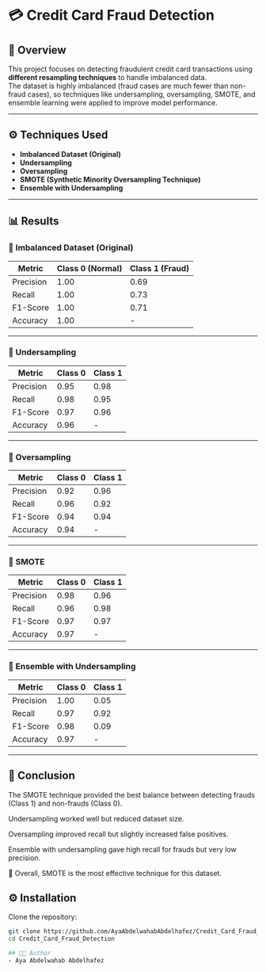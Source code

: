 # 💳 Credit Card Fraud Detection

## 📌 Overview
This project focuses on detecting fraudulent credit card transactions using **different resampling techniques** to handle imbalanced data.  
The dataset is highly imbalanced (fraud cases are much fewer than non-fraud cases), so techniques like undersampling, oversampling, SMOTE, and ensemble learning were applied to improve model performance.  

---

## ⚙️ Techniques Used
- **Imbalanced Dataset (Original)**  
- **Undersampling**  
- **Oversampling**  
- **SMOTE (Synthetic Minority Oversampling Technique)**  
- **Ensemble with Undersampling**  

---

## 📊 Results

### 🔹 Imbalanced Dataset (Original)
| Metric      | Class 0 (Normal) | Class 1 (Fraud) |
|-------------|------------------|-----------------|
| Precision   | 1.00             | 0.69            |
| Recall      | 1.00             | 0.73            |
| F1-Score    | 1.00             | 0.71            |
| Accuracy    | 1.00             | -               |

---

### 🔹 Undersampling
| Metric      | Class 0 | Class 1 |
|-------------|---------|---------|
| Precision   | 0.95    | 0.98    |
| Recall      | 0.98    | 0.95    |
| F1-Score    | 0.97    | 0.96    |
| Accuracy    | 0.96    | -       |

---

### 🔹 Oversampling
| Metric      | Class 0 | Class 1 |
|-------------|---------|---------|
| Precision   | 0.92    | 0.96    |
| Recall      | 0.96    | 0.92    |
| F1-Score    | 0.94    | 0.94    |
| Accuracy    | 0.94    | -       |

---

### 🔹 SMOTE
| Metric      | Class 0 | Class 1 |
|-------------|---------|---------|
| Precision   | 0.98    | 0.96    |
| Recall      | 0.96    | 0.98    |
| F1-Score    | 0.97    | 0.97    |
| Accuracy    | 0.97    | -       |

---

### 🔹 Ensemble with Undersampling
| Metric      | Class 0 | Class 1 |
|-------------|---------|---------|
| Precision   | 1.00    | 0.05    |
| Recall      | 0.97    | 0.92    |
| F1-Score    | 0.98    | 0.09    |
| Accuracy    | 0.97    | -       |

---
## 📝 Conclusion

The SMOTE technique provided the best balance between detecting frauds (Class 1) and non-frauds (Class 0).

Undersampling worked well but reduced dataset size.

Oversampling improved recall but slightly increased false positives.

Ensemble with undersampling gave high recall for frauds but very low precision.

📌 Overall, SMOTE is the most effective technique for this dataset.

 
## ⚙️ Installation

Clone the repository:
```bash
git clone https://github.com/AyaAbdelwahabAbdelhafez/Credit_Card_Fraud_Detection.git
cd Credit_Card_Fraud_Detection

## 👩‍💻 Author
- Aya Abdelwahab Abdelhafez
